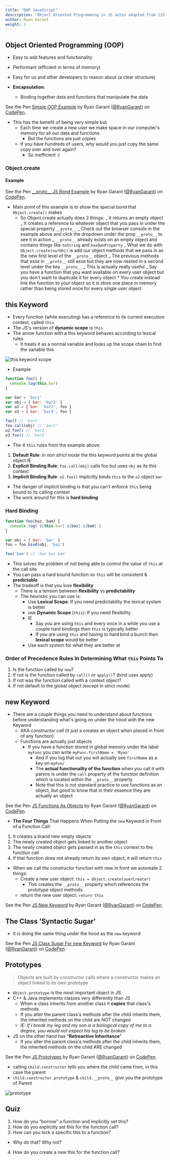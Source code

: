 ```yaml
---
title: "OOP JavaScript"
description: "Object Oriented Programming in JS notes adapted from [JS Hardparts](https://frontendmasters.com/courses/javascript-hard-parts) & [JS Foundations](https://frontendmasters.com/courses/javascript-foundations)"
author: Ryan Garant
weight: 3
---
```


<article id="1">

## Object Oriented Programming (OOP)

- Easy to add features and functionality
- Performant (efficient in terms of memory)
- Easy for us and other developers to reason about (a clear structure)

- **Encapsulation**:
  - Binding together data and functions that manipulate the data

<p data-height="300" data-theme-id="31719" data-slug-hash="deNWmr" data-default-tab="js,result" data-user="RyanGarant" data-embed-version="2" data-pen-title="Simple OOP Example" class="codepen">See the Pen <a href="https://codepen.io/RyanGarant/pen/deNWmr/">Simple OOP Example</a> by Ryan Garant (<a href="https://codepen.io/RyanGarant">@RyanGarant</a>) on <a href="https://codepen.io">CodePen</a>.</p>

- This has the benefit of being very simple but
  - Each time we create a new user we make space in our computer's memory for all our data and functions
    - But the functions are just copies
  - If you have hundreds of users, why would you just copy the same copy over and over again?
    - So inefficient :(

### Object.create

#### Example

<p data-height="300" data-theme-id="31719" data-slug-hash="devNmP" data-default-tab="js,result" data-user="RyanGarant" data-embed-version="2" data-pen-title="__proto__ JS Bond Example" class="codepen">See the Pen <a href="https://codepen.io/RyanGarant/pen/devNmP/">__proto__ JS Bond Example</a> by Ryan Garant (<a href="https://codepen.io/RyanGarant">@RyanGarant</a>) on <a href="https://codepen.io">CodePen</a>.</p>

- Main point of this example is to show the special bond that `Object.create()` makes
  - So Object.create actually does 2 things:
    _ It returns an empty object
    _ It creates a reference to whatever object that you pass in under the special property `__proto__`
    _ Check out the browser console in the example above and click the dropdown under the prop `__proto__` to see it in action
    _ `__proto__` already exists on an empty object and contains things like `toString` and `hasOwnProperty`
    _ What we do with `Object.create(ourObj)` is add our object methods that we pass in as the new first level of the `__proto__` object
    _ The previous methods that exist in `__proto__` still exist but they are now nested in a second level under the key `__proto__`
    _ This is actually really useful
    _ Say you have a function that you want available on every user object but you don't want to duplicate it for every object \* You create instead link the function to your object so it is store one place in memory rather than being stored once for every single user object
    </article>

<article id="2">

## this Keyword

- Every function (while executing) has a reference to its current execution context, called `this`
- The JS's version of **dynamic scope** is `this`
- The arrow function with a this keyword behaves according to lexical rules
  - It treats it as a normal variable and looks up the scope chain to find the variable this

<img src="images/this-scope.png" alt="this keyword scope">

- Example

```javascript
function foo() {
  console.log(this.bar)
}

var bar = 'bar1'
var obj = { bar: 'bar2' }
var o2 = { bar: 'bar2', foo }
var o3 = { bar: 'bar3', foo }

foo() // 'bar1'
foo.call(obj) // 'bar2'
o2.foo() // 'bar2'
o3.foo() // 'bar3'
```

- The 4 `this` rules from the example above:

1.  **Default Rule**: in _non strict mode_ the this keyword points at the global object IE
2.  **Explicit Binding Rule**: `foo.call(obj)` calls foo but uses `obj` as its this context
3.  **Implicit Binding Rule**: `o2.foo()` implicitly binds `this` to the `o2` object `bar`

- The danger of implicit binding is that you can't enforce `this` being bound to its calling context
- The work around for this is **hard binding**

### Hard Binding

```javascript
function foo(baz, bam) {
  console.log(`${this.bar} ${baz} ${bam}`)
}

var obj = { bar: 'bar' }
foo = foo.bind(obj, 'baz')

foo('bam') // 'bar baz bam'
```

- This solves the problem of not being able to control the value of `this` at the call site
- You can pass a hard bound function so `this` will be consistent & **predictable**
- The tradeoff is that you lose **flexibility**
  - There is a tension between **flexibility** vs **predictability**
  - The heuristic you can use is:
    - Use **Lexical Scope**: If you need predictability the lexical system is better
    - use **Dynamic Scope** (`this`): If you need flexibility
    - IE
      - Say you are using `this` and every once in a while you use a couple hard bindings then `this` is typically better
      - If you are using `this` and having to hard bind a bunch then **lexical scope** would be better
    - Use each system for what they are better at

### Order of Precedence Rules In Determining What `this` Points To

1.  Is the function called by `new`?
2.  If not is the function called by `call()` or `apply()`? (bind uses apply)
3.  If not was the function called with a context object?
4.  If not default to the global object (except in strict mode)

</article>

<article id="3">

## new Keyword

- There are a couple things you need to understand about functions before understanding what's going on under the hood with the new Keyword
  - AKA _constructor call_ (it just a creates an object when placed in front of any function)
  - Functions are actually just objects
    - If you have a function stored in global memory under the label `myFunc` you can write `myFunc.firstName = 'Ryan'`
      - And if you log that out you will actually see `firstName` as a key on `myFunc`
      - The **actual functionality of the function** when you call it with parens is under the `call` property of the function definition which is located within the `__proto__` property
      - Note that this is not standard practice to use functions as an object, but good to know that in their essence they are actually an object

<p data-height="300" data-theme-id="31719" data-slug-hash="gzWpwQ" data-default-tab="js,result" data-user="RyanGarant" data-embed-version="2" data-pen-title="JS Functions As Objects" class="codepen">See the Pen <a href="https://codepen.io/RyanGarant/pen/gzWpwQ/">JS Functions As Objects</a> by Ryan Garant (<a href="https://codepen.io/RyanGarant">@RyanGarant</a>) on <a href="https://codepen.io">CodePen</a>.</p>

- **The Four Things** That Happens When Putting the `new` Keyword in Front of a Function Call:

1.  It creates a brand new empty objects
2.  The newly created object gets linked to another object
3.  The newly created object gets passed in as the `this` context to the function call
4.  If that function does not already return its own object, it will return `this`

- When we call the constructor function with new in front we automate 2 things:
  - Create a new user object: `this = Object.create(userCreator)`
    - This creates the `__proto__` property which references the prototype object methods
  - return the new user object: `return this`

<p data-height="300" data-theme-id="31719" data-slug-hash="deWWjK" data-default-tab="js,result" data-user="RyanGarant" data-embed-version="2" data-pen-title="JS New Keyword" class="codepen">See the Pen <a href="https://codepen.io/RyanGarant/pen/deWWjK/">JS New Keyword</a> by Ryan Garant (<a href="https://codepen.io/RyanGarant">@RyanGarant</a>) on <a href="https://codepen.io">CodePen</a>.</p>

</article>

<article id="4">

## The Class 'Syntactic Sugar'

- It is doing the same thing under the hood as the `new` keyword

<p data-height="300" data-theme-id="31719" data-slug-hash="RyVVmd" data-default-tab="js,result" data-user="RyanGarant" data-embed-version="2" data-pen-title="JS Class Sugar For new Keyword" class="codepen">See the Pen <a href="https://codepen.io/RyanGarant/pen/RyVVmd/">JS Class Sugar For new Keyword</a> by Ryan Garant (<a href="https://codepen.io/RyanGarant">@RyanGarant</a>) on <a href="https://codepen.io">CodePen</a>.</p>

</article>

<article id="5">

## Prototypes

> Objects are built by constructor calls where a constructor makes an object linked to its own prototype

- `Object.prototype` is the most important object in JS
- C++ & Java implements classes very differently than JS
  - When a class inherits from another class it **copies** that class's methods
  - If you alter the parent class's methods after the child inherits them, the inherited methods on the child are NOT changed
  - _IE: If I break my leg and my son is a biological copy of me to a degree, you would not expect his leg to be broken_
- JS on the other hand has "**Retroactive Inheritance**"
  - If you alter the parent class's methods after the child inherits them, the inherited methods on the child ARE changed

<p data-height="300" data-theme-id="31719" data-slug-hash="ERVBqa" data-default-tab="js,result" data-user="RyanGarant" data-embed-version="2" data-pen-title="JS Prototypes" class="codepen">See the Pen <a href="https://codepen.io/RyanGarant/pen/ERVBqa/">JS Prototypes</a> by Ryan Garant (<a href="https://codepen.io/RyanGarant">@RyanGarant</a>) on <a href="https://codepen.io">CodePen</a>.</p>

- calling `child.constructor` tells you where the child came from, in this case the parent
- `child.constructor.prototype` & `child.__proto__` give you the prototype of Parent

<img src="images/prototype.png" alt="prototype">

</article>

<article id="6">

## Quiz

1.  How do you “borrow” a function and implicitly set this?
2.  How do you explicitly set this for the function call?
3.  How can you lock a specific this to a function?

- Why do that? Why not?

4.  How do you create a new this for the function call?

</article>
